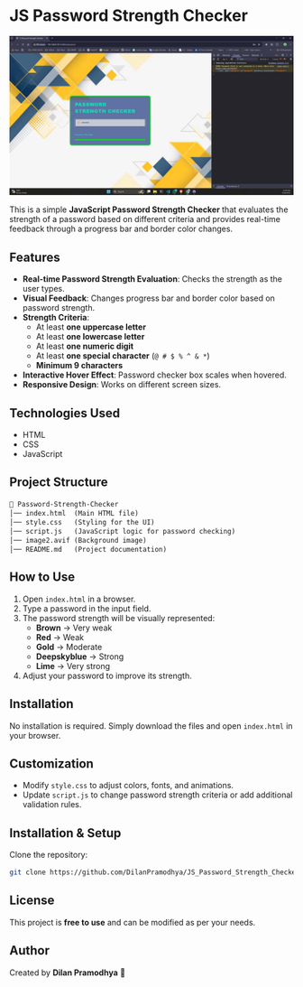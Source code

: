 # JS Password Strength Checker

![Calculator Screenshot](image.png)

This is a simple **JavaScript Password Strength Checker** that evaluates the strength of a password based on different criteria and provides real-time feedback through a progress bar and border color changes.

## Features
- **Real-time Password Strength Evaluation**: Checks the strength as the user types.
- **Visual Feedback**: Changes progress bar and border color based on password strength.
- **Strength Criteria**:
  - At least **one uppercase letter**
  - At least **one lowercase letter**
  - At least **one numeric digit**
  - At least **one special character** (`@ # $ % ^ & *`)
  - **Minimum 9 characters**
- **Interactive Hover Effect**: Password checker box scales when hovered.
- **Responsive Design**: Works on different screen sizes.

## Technologies Used
- HTML
- CSS
- JavaScript

## Project Structure
```
📂 Password-Strength-Checker
│── index.html  (Main HTML file)
│── style.css   (Styling for the UI)
│── script.js   (JavaScript logic for password checking)
│── image2.avif (Background image)
│── README.md   (Project documentation)
```

## How to Use
1. Open `index.html` in a browser.
2. Type a password in the input field.
3. The password strength will be visually represented:
   - **Brown** → Very weak
   - **Red** → Weak
   - **Gold** → Moderate
   - **Deepskyblue** → Strong
   - **Lime** → Very strong
4. Adjust your password to improve its strength.

## Installation
No installation is required. Simply download the files and open `index.html` in your browser.

## Customization
- Modify `style.css` to adjust colors, fonts, and animations.
- Update `script.js` to change password strength criteria or add additional validation rules.

## Installation & Setup
Clone the repository:
   ```sh
   git clone https://github.com/DilanPramodhya/JS_Password_Strength_Checker.git
   ```
## License
This project is **free to use** and can be modified as per your needs.

## Author
Created by **Dilan Pramodhya** 🚀

